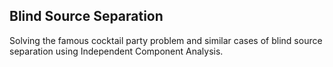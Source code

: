 ## Blind Source Separation


Solving the famous cocktail party problem and similar cases of blind source separation using Independent Component Analysis.
